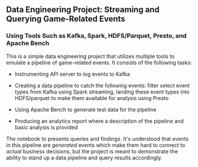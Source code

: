 ## Data Engineering Project: Streaming and Querying Game-Related Events 
### Using Tools Such as Kafka, Spark, HDFS/Parquet, Presto, and Apache Bench

This is a simple data engineering project that utilizes multiple tools to emulate a pipeline of game-related events. It consists of the following tasks:

- Instrumenting API server to log events to Kafka

- Creating a data pipeline to catch the following events: filter
  select event types from Kafka using Spark streaming, landing these event types into HDFS/parquet to make them
  available for analysis using Presto

- Using Apache Bench to generate test data for the pipeline

- Producing an analytics report where a description of the pipeline and basic analysis is provided 

The notebook to presents queries and findings. It's understood that events in this pipeline are _generated_ events which make
them hard to connect to _actual_ business decisions, but the project is meant to demonstrate the ability to stand up a data pipeline and query results accordingly.
